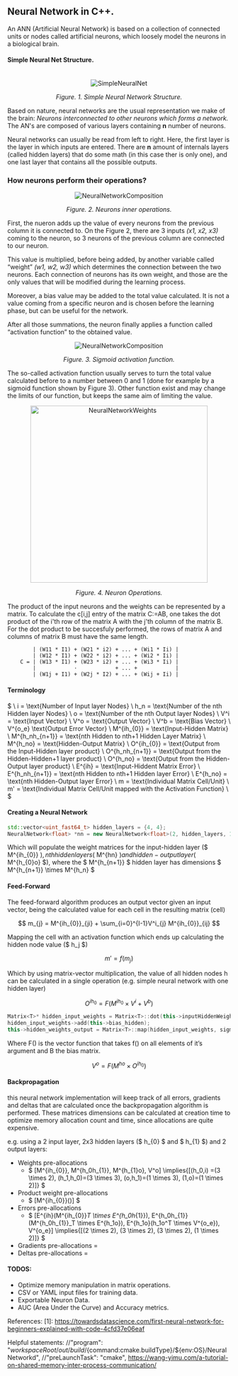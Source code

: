 ## Neural Network in C++. 

An ANN (Artificial Neural Network) is based on a collection of connected units or nodes called artificial neurons, which loosely model the neurons in a biological brain.

#### Simple Neural Net Structure.
<br />

<center> 
    <img src="./Resources/SimpleNeuralNetwork.jpg" alt="SimpleNeuralNet">
    <p><i>Figure. 1. Simple Neural Network Structure.</i></p>
</center>


Based on nature, neural networks are the usual representation we make of the brain: *Neurons interconnected to other neurons which forms a network.* The AN's are composed of various layers containing **n** number of neurons.

Neural networks can usually be read from left to right. Here, the first layer is the layer in which inputs are entered. There are **n** amount of internals layers (called hidden layers) that do some math (in this case ther is only one), and one last layer that contains all the possible outputs.

### How neurons perform their operations?
<center> 
    <img src="./Resources/NeuralNetworkComposition.jpeg" alt="NeuralNetworkComposition">
    <p><i>Figure. 2. Neurons inner operations.</i></p>
</center>

First, the nueron adds up the value of every neurons from the previous column it is connected to. On the Figure 2, there are 3 inputs *(x1, x2, x3)* coming to the neuron, so 3 neurons of the previous column are connected to our neuron.

This value is multiplied, before being added, by another variable called “weight” *(w1, w2, w3)* which determines the connection between the two neurons. Each connection of neurons has its own weight, and those are the only values that will be modified during the learning process.

Moreover, a bias value may be added to the total value calculated. It is not a value coming from a specific neuron and is chosen before the learning phase, but can be useful for the network.

After all those summations, the neuron finally applies a function called “activation function” to the obtained value.

<center> 
    <img src="./Resources/SigmoidFunction.png" alt="NeuralNetworkComposition">
    <p><i>Figure. 3. Sigmoid activation function.</i></p>
</center>

The so-called activation function usually serves to turn the total value calculated before to a number between 0 and 1 (done for example by a sigmoid function shown by Figure 3). Other function exist and may change the limits of our function, but keeps the same aim of limiting the value.

<center>
    <img src="./Resources/NeuralNetworkWeights.png" width="400px" alt="NeuralNetworkWeights">
    <p><i>Figure. 4. Neuron Operations.</i></p>
</center>

The product of the input neurons and the weights can be represented by a matrix. To calculate the c[i,j] entry of the matrix C:=AB, one takes the dot product of the i'th row of the matrix A with the j'th column of the matrix B. For the dot product to be succesfuly performed, the rows of matrix A and columns of matrix B must have the same length.
 
            | (W11 * I1) + (W21 * i2) + ... + (Wi1 * Ii) | 
            | (W12 * I1) + (W22 * i2) + ... + (Wi2 * Ii) |    
        C = | (W13 * I1) + (W23 * i2) + ... + (Wi3 * Ii) |
            |            ·            + ... +            |
            | (W1j + I1) + (W2j * I2) + ... + (Wij + Ii) |


#### Terminology

$ \\
i = \text{Number of Input layer Nodes} \\
h_n = \text{Number of the nth Hidden layer Nodes} \\
o = \text{Number of the nth Output layer Nodes} \\
V^i = \text{Input Vector} \\
V^o = \text{Output Vector} \\
V^b = \text{Bias Vector} \\
V^{o_e} \text{Output Error Vector} \\
M^{ih_{0}} = \text{Input-Hidden Matrix} \\
M^{h_nh_{n+1}} = \text{nth Hidden to nth+1 Hidden Layer Matrix} \\
M^{h_no} = \text{Hidden-Output Matrix} \\
O^{ih_{0}} = \text{Output from the Input-Hidden layer product} \\
O^{h_nh_{n+1}} = \text{Output from the Hidden-Hidden+1 layer product} \\
O^{h_no} = \text{Output from the Hidden-Output layer product} \\
E^{ih} = \text{Input-Hiddent Matrix Error} \\
E^{h_nh_{n+1}} = \text{nth Hidden to nth+1 Hidden layer Error} \\
E^{h_no} = \text{nth Hidden-Output layer Error} \\
m = \text{Individual Matrix Cell/Unit} \\
m' = \text{Individual Matrix Cell/Unit mapped with the Activation Function} \\
$

#### Creating a Neural Network
```c++
std::vector<uint_fast64_t> hidden_layers = {4, 4};
NeuralNetwork<float> *nn = new NeuralNetwork<float>(2, hidden_layers, 1);
```

Which will populate the weight matrices for the input-hidden layer ($ M^{ih_{0}} $), nth hidden layers ($ M^{hn} $) and hidden-output layer ($ M^{h_{0}o} $), where the $ M^{h_{n+1}} $ hidden layer has dimensions $ M^{h_{n+1}} \times M^{h_n} $

#### Feed-Forward
The feed-forward algorithm produces an output vector given an input vector, being the calculated value for each cell in the resulting matrix (cell)

$$ m_{j} = M^{ih_{0}}_{ji} + \sum_{i=0}^{I-1}V^i_{j} M^{ih_{0}}_{ij} $$

Mapping the cell with an activation function which ends up calculating the hidden node value ($ h_j $)

$$ m' = f(m_{j}) $$

Which by using matrix-vector multiplication, the value of all hidden nodes h can be calculated in a single operation (e.g. simple neural network with one hidden layer)

$$ O^{ih_{0}} = F(M^{ih_{0}} \times V^i + V^b) $$

```c++
Matrix<T>* hidden_input_weights = Matrix<T>::dot(this->inputHiddenWeights, inputs);
hidden_input_weights->add(this->bias_hidden);
this->hidden_weights_output = Matrix<T>::map(hidden_input_weights, sigmoid);
```

Where F() is the vector function that takes f() on all elements of it’s argument and B the bias matrix.

$$ V^o = F( M^{h_{}o} \times O^{ih_{0}})$$

#### Backpropagation
this neural network implementation will keep track of all errors, gradients and deltas that are calculated once the backpropagation algorithm is performed. These matrices dimensions can be calculated at creation time to optimize memory allocation count and time, since allocations are quite expensive.

e.g. using a 2 input layer, 2x3 hidden layers ($ h_{0} $ and $ h_{1} $) and 2 output layers: 

* Weights pre-allocations
  * $ [M^{ih_{0}}, M^{h_0h_{1}}, M^{h_{1}o}, V^o] \implies{[(h_0,i) =(3 \times 2), (h_1,h_0)=(3 \times 3), (o,h_1)=(1 \times 3), (1,o)=(1 \times 2)]} $
* Product weight pre-allocations
  * $ [M^{ih_{0}}()] $
* Errors pre-allocations
  * $ [E^{ih}(M^{ih_{0}}_T \times E^{h_0h_{1}}), E^{h_0h_{1}}(M^{h_0h_{1}}_T \times E^{h_1o}), E^{h_1o}(h_1o^T \times V^{o_e}), V^{o_e}] \implies{[(2 \times 2), (3 \times 2), (3 \times 2), (1 \times 2)]} $
* Gradients pre-allocations =
* Deltas pre-allocations =

#### TODOS:

+ Optimize memory manipulation in matrix operations.
+ CSV or YAML input files for training data.
+ Exportable Neuron Data.
+ AUC (Area Under the Curve) and Accuracy metrics.

References:
[1]: https://towardsdatascience.com/first-neural-network-for-beginners-explained-with-code-4cfd37e06eaf

Helpful statements:
//"program": "${workspaceRoot}/out/build/${command:cmake.buildType}/${env:OS}/NeuralNetworkd",
//"preLaunchTask": "cmake",
https://wang-yimu.com/a-tutorial-on-shared-memory-inter-process-communication/